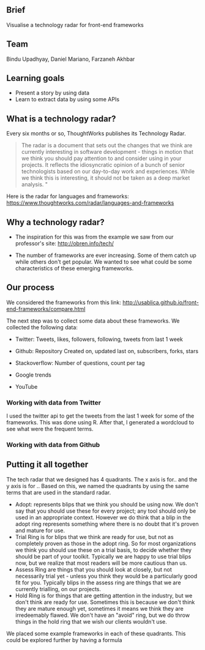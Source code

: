 ## Brief
Visualise a technology radar for front-end frameworks

## Team
Bindu Upadhyay, Daniel Mariano, Farzaneh Akhbar

## Learning goals
* Present a story by using data
* Learn to extract data by using some APIs

## What is a technology radar?

Every six months or so, ThoughtWorks publishes its Technology Radar.
>The radar is a document that sets out the changes that we think are currently interesting in software development - things in motion that we think you should pay attention to and consider using in your projects. It reflects the idiosyncratic opinion of a bunch of senior technologists based on our day-to-day work and experiences. While we think this is interesting, it should not be taken as a deep market analysis. "

Here is the radar for languages and frameworks: <https://www.thoughtworks.com/radar/languages-and-frameworks>

## Why a technology radar?
* The inspiration for this was from the example we saw from our professor's site: http://obren.info/tech/

* The number of frameworks are ever increasing. Some of them catch up while others don't get popular. We wanted to see what could be some characteristics of these emerging frameworks.

## Our process

We considered the frameworks from this link: http://usablica.github.io/front-end-frameworks/compare.html

The next step was to collect some data about these frameworks. We collected the following data:

* Twitter: Tweets, likes, followers, following, tweets from last 1 week

* Github: Repository Created on, updated last on, subscribers, forks, stars

* Stackoverflow: Number of questions, count per tag

* Google trends

* YouTube

### Working with data from Twitter

I used the twitter api to get the tweets from the last 1 week for some of the frameworks. This was done using R. After that, I generated a wordcloud to see what were the frequent terms.

### Working with data from Github


## Putting it all together

The tech radar that we designed has 4 quadrants. The x axis is for.. and the y axis is for ..
Based on this, we named the quadrants by using the same terms that are used in the standard radar.
* Adopt: represents blips that we think you should be using now. We don't say that you should use these for every project; any tool should only be used in an appropriate context. However we do think that a blip in the adopt ring represents something where there is no doubt that it's proven and mature for use.
* Trial Ring is for blips that we think are ready for use, but not as completely proven as those in the adopt ring. So for most organizations we think you should use these on a trial basis, to decide whether they should be part of your toolkit. Typically we are happy to use trial blips now, but we realize that most readers will be more cautious than us.
* Assess Ring are things that you should look at closely, but not necessarily trial yet - unless you think they would be a particularly good fit for you. Typically blips in the assess ring are things that we are currently trialling, on our projects.
* Hold Ring is for things that are getting attention in the industry, but we don't think are ready for use. Sometimes this is because we don't think they are mature enough yet, sometimes it means we think they are irredeemably flawed. We don't have an "avoid" ring, but we do throw things in the hold ring that we wish our clients wouldn't use.

We placed some example frameworks in each of these quadrants. This could be explored further by having a formula
